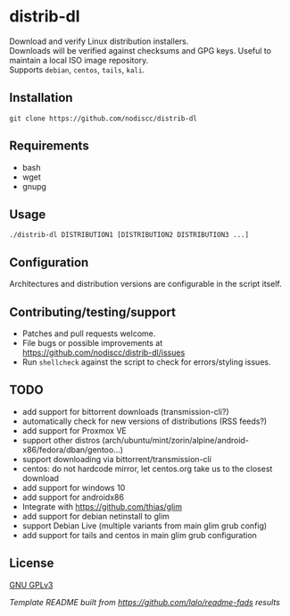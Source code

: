 # distrib-dl

Download and verify Linux distribution installers.  
Downloads will be verified against checksums and GPG keys.
Useful to maintain a local ISO image repository.  
Supports `debian`, `centos`, `tails`, `kali`.

## Installation

`git clone https://github.com/nodiscc/distrib-dl`

## Requirements

 * bash
 * wget
 * gnupg

## Usage

`./distrib-dl DISTRIBUTION1 [DISTRIBUTION2 DISTRIBUTION3 ...]`

## Configuration

Architectures and distribution versions are configurable in the script itself.

## Contributing/testing/support

 * Patches and pull requests welcome.
 * File bugs or possible improvements at https://github.com/nodiscc/distrib-dl/issues
 * Run `shellcheck` against the script to check for errors/styling issues.

## TODO

* add support for bittorrent downloads (transmission-cli?)
* automatically check for new versions of distributions (RSS feeds?)
* add support for Proxmox VE
* support other distros (arch/ubuntu/mint/zorin/alpine/android-x86/fedora/dban/gentoo...)
* support downloading via bittorrent/transmission-cli
* centos: do not hardcode mirror, let centos.org take us to the closest download
* add support for windows 10
* add support for androidx86
* Integrate with https://github.com/thias/glim
* add support for debian netinstall to glim
* support Debian Live (multiple variants from main glim grub config)
* add support for tails and centos in main glim grub configuration

## License

[GNU GPLv3](https://www.gnu.org/licenses/gpl-3.0.en.html)

_Template README built from https://github.com/lalo/readme-fads results_